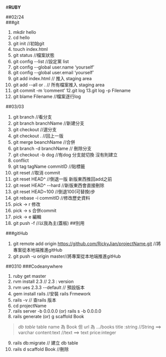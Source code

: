 #**RUBY**

##02/24<br>
###git
1. mkdir hello
2. cd hello
3. git init //初始git
4. touch index.html
5. git status //檔案狀態
6. git config --list //設定黨 list
7. git config --global user.name  ‘yourself’
8. git config --global user.email ‘yourself’
9. git add index.html // 推入 staging area
10. git add --all or . // 所有檔案推入 staging area
11. git commit -m ‘comment’
12.git log
13.git log -p Filename
14. git blame Filename //檔案逐行log

##03/03
1. git branch //看分支
2. git branch branchName //新建分支
3. git checkout //選分支
4. git checkout . //回上一版
5. git merge beanchName //合併
7. git branch -d branchName // 刪除分支
8. git checkout -b dog //有dog 分支就切換 沒有則建立
9. conflict
10. git tag  tagName commitID //貼標籤
11. git reset //取消 commit
12. git reset HEAD^ //倒退一版 新版東西推回add之前
13. git reset HEAD^ --hard //新版東西會直接刪除
14. git reset HEAD~100 //倒退100(可替換)步
15. git rebase -i commitID //修改歷史資料
16. pick → r 修改
17. pick → s 合併commit
18. pick → e 編輯
19. git push -f //以我為主(蓋板)  ##別用


###gitHub
1. git remote add origin  https://github.com/RickyJian/projectName.git   //將專案從本地端推進gitHub
2. git push -u origin master//將專案從本地端推進gitHub

##0310
###Codeanywhere
1. ruby get master
2. rvm install 2.3 // 2.3 : version
3. rvm ues 2.3.3 --default // 預設版本
4. gem install rails //安裝 rails Frmework
5. rails -v // 查rails 版本
6. cd projectName
7. rails server -b 0.0.0.0 (or) rails s -b 0.0.0.0
8. rails generate (or) g scaffold Book
  > *db table* table name 為 Book 但 url 為 .../books
  > title :string //String ==> varchar
  > content:text //text ==> text
  > price:integer
  >
9. rails db:migrate // 建立 db table
10.  rails d scaffold Book //刪除
